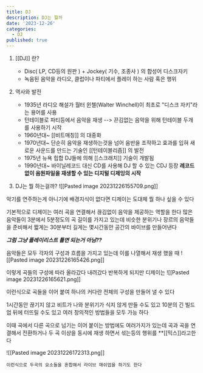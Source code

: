 ```yaml
---
title: DJ
description: DJ는 뭘까
date: '2023-12-26'
categories:
  - DJ
published: true
---
```


1. [[DJ]] 란?
   - Disc( LP, CD등의 원판 ) + Jockey( 기수, 조종사 ) 의 합성어 디스크자키
   - 녹음된 음악을 라디오, 클럽이나 파티에서 플레이 하는 사람 혹은 행위

2. 역사와 발전
   - 1935년 라디오 해설가 월터 윈첼(Walter Winchell)이 최초로  "디스크 자키"라는 용어를 사용
   - 턴테이블로 파티등에서 음악을 재생 --> 끈김없는 음악을 위해 턴테이블 두개를 사용하기 시작
   - 1960년대~ [[비트매칭]] 의 대중화 
   - 1970년대~ 단순히 음악을 재생하는것을 넘어 음반을 조작하고 효과를 입혀 새로운 사운드를 만드는 기술인 [[턴테이블리즘]] 의 발전 
   - 1975년 뉴욕 힙합 DJ들에 의해 [[스크래치]] 기술이 개발됨
   - 1990년대~ 바이닐레코드 대신 CD를 사용해 DJ 할 수 있는 CDJ 등장 
     **레코드 없이 음원파일을 재생할 수 있는 디지털 디제잉의 시작** 

3.   DJ는 뭘 하는걸까?
   ![[Pasted image 20231226155709.png]]
  
  악기를 연주하는게 아니기에 배경지식이 없다면 디제이는 도대체 뭘 하나 싶을 수 있다
  
  기본적으로 디제이는 여러 곡을 연결해서 끊김없이 음악을 제공하는 역할을 한다
  많은 음악들이 3분에서 5분정도의 곡 길이를 가지고 있는데 비슷한 분위기나 장르의 음악들을 준비해서 짧게는 30분부터 길게는 몇시간동안 공간의 바이브를 만들어낸다 
  
  ***그럼 그냥  플레이리스트 틀면 되는거 아님??***
  
  음악들은 모두 각자의 구성과 흐름을 가지고 있는데
  이를 나열해서 재생 했을 때
  ![[Pasted image 20231226165426.png]]
  
  이렇게 곡들의 구성에 따라 올라갔다 내려갔다 반복하게 되지만
  디제이는
  ![[Pasted image 20231226165621.png]]
  
  이런식으로 곡들을 이어 붙여 하나의 커다란 전체의 구성을 만들어 낼 수 있다
  
  1시간동안 끊기지 않고 비트가 나와 분위기가 식지 않게 만들 수도 있고
  10분의 긴 빌드업 뒤에 터뜨릴 수도 있고
  여러 창의적인 방법들을 모두 가능 하다
  
  이때 곡에서 다른 곡으로 넘기는 이어 붙이는 방법에도 여러가지가 있는데 
  곡과 곡을 연결해서 전환하거나 두 곡 이상을 동시에 재생 하면서 섞는등의 행위를 **[[믹스]]라고한다
  
  ![[Pasted image 20231226172313.png]]
  
    이런식으로 두곡의 요소들을 혼합해서 라이브 매쉬업을 하기도 한다

   